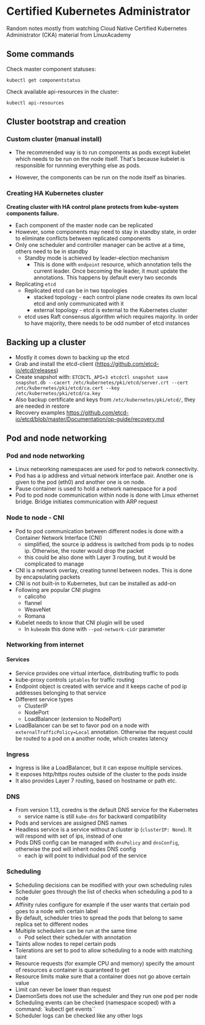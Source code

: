 # Certified Kubernetes Administrator

Random notes mostly from watching Cloud Native Certified Kubernetes Administrator (CKA) material from LinuxAcademy

## Some commands

Check master component statuses:

`kubectl get componentstatus`

Check available api-resources in the cluster:

`kubectl api-resources`

## Cluster bootstrap and creation

### Custom cluster (manual install)

* The recommended way is to run components as pods except kubelet which needs to be run on the node itself. That's because kubelet is responsible for runnning everything else as pods.

* However, the components can be run on the node itself as binaries.

### Creating HA Kubernetes cluster

**Creating cluster with HA control plane protects from kube-system components failure.**

* Each component of the master node can be replicated
* However, some components may need to stay in standby state, in order to eliminate conflicts between replicated components
* Only one scheduler and controller manager can be active at a time, others need to be in standby
  * Standby mode is achieved by leader-election mechanism
    * This is done with `endpoint` resource, which annotation tells the current leader. Once becoming the leader, it must update the annotations. This happens by default every two seconds
* Replicating `etcd`
  * Replicated etcd can be in two topologies
    * stacked topology - each control plane node creates its own local etcd and only communicated with it
    * external topology - etcd is external to the Kubernetes cluster
  * etcd uses Raft consensus algorithm which requires majority. In order to have majority, there needs to be odd number of etcd instances
  
## Backing up a cluster

* Mostly it comes down to backing up the etcd
* Grab and install the etcd-client (https://github.com/etcd-io/etcd/releases)
* Create snapshot with: `ETCDCTL_API=3 etcdctl snapshot save snapshot.db --cacert /etc/kubernetes/pki/etcd/server.crt --cert /etc/kubernetes/pki/etcd/ca.cert --key /etc/kubernetes/pki/etcd/ca.key`
* Also backup certificate and keys from `/etc/kubernetes/pki/etcd/`, they are needed in restore
* Recovery examples https://github.com/etcd-io/etcd/blob/master/Documentation/op-guide/recovery.md

## Pod and node networking

### Pod and node networking

* Linux networking namespaces are used for pod to network connectivity.
* Pod has a ip address and virtual network interface pair. Another one is given to the pod (eth0) and another one is on node.
* Pause container is used to hold a network namespace for a pod
* Pod to pod node communication within node is done with Linux ethernet bridge. Bridge initiates communication with ARP request

### Node to node - CNI
* Pod to pod communication between different nodes is done with a Container Network Interface (CNI)
  * simplified, the source ip address is switched from pods ip to nodes ip. Otherwise, the router would drop the packet
  * this could be also done with Layer 3 routing, but it would be complicated to manage
* CNI is a network overlay, creating tunnel between nodes. This is done by encapsulating packets
* CNI is not built-in to Kubernetes, but can be installed as add-on
* Following are popular CNI plugins
  * calicoho
  * flannel
  * WeaveNet
  * Romana
* Kubelet needs to know that CNI plugin will be used
  * In `kubeadm` this done with `--pod-network-cidr` parameter
  
 ### Networking from internet
  
 #### Services
* Service provides one virtual interface, distributing traffic to pods
* kube-proxy controls `iptables` for traffic routing
* Endpoint object is created with service and it keeps cache of pod ip addresses belonging to that service
* Different service types
  * ClusterIP
  * NodePort
  * LoadBalancer (extension to NodePort)
* LoadBalancer can be set to favor pod on a node with `externalTrafficPolicy=Local` annotation. Otherwise the request could be routed to a pod on a another node, which creates latency

### Ingress
* Ingress is like a LoadBalancer, but it can expose multiple services.
* It exposes http/https routes outside of the cluster to the pods inside
* It also provides Layer 7 routing, based on hostname or path etc.

### DNS
* From version 1.13, coredns is the default DNS service for the Kubernetes
  * service name is still `kube-dns` for backward compatibility
* Pods and services are assigned DNS names
* Headless service is a service without a cluster ip (`clusterIP: None`). It will respond with set of ips, instead of one
* Pods DNS config can be managed with `dnsPolicy` and `dnsConfig`, otherwise the pod will inherit nodes DNS config
  * each ip will point to individual pod of the service

### Scheduling

* Scheduling decisions can be modified with your own scheduling rules
* Scheduler goes through the list of checks when scheduling a pod to a node
* Affinity rules configure for example if the user wants that certain pod goes to a node with certain label
* By default, scheduler tries to spread the pods that belong to same replica set to different nodes
* Multiple schedulers can be run at the same time
  * Pod select their scheduler with annotation
* Taints allow nodes to repel certain pods
* Tolerations are set to pod to allow scheduling to a node with matching taint
* Resource requests (for example CPU and memory) specify the amount of resources a container is quaranteed to get
* Resource limits make sure that a container does not go above certain value
* Limit can never be lower than request
* DaemonSets does not use the scheduler and they run one pod per node
* Scheduling events can be checked (namespace scoped) with a command: `kubectl get events``
* Scheduler logs can be checked like any other logs

